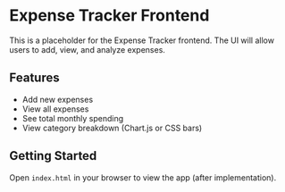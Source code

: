# Expense Tracker Frontend

This is a placeholder for the Expense Tracker frontend. The UI will allow users to add, view, and analyze expenses.

## Features
- Add new expenses
- View all expenses
- See total monthly spending
- View category breakdown (Chart.js or CSS bars)

## Getting Started
Open `index.html` in your browser to view the app (after implementation).
